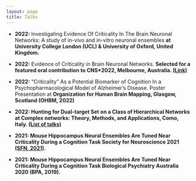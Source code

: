 ```yaml
---
layout: page
title: Talks
---
```


- <b>2022:</b> Investigating Evidence Of Criticality In The Brain Neuronal Networks: A study of in-vivo and in-vitro neuronal ensembles <b> at University College London (UCL) & University of Oxford, United Kingdom. </b> 

- <b>2022:</b> Evidence of Criticality in Brain Neuronal Networks. <b> Selected for a featured oral contribution to CNS*2022, Melbourne, Australia. <a href = "https://www.cnsorg.org/cns-2022-presentations">(Link)</a></b> 


- <b>2022:</b> “Criticality” As a Potential Biomarker of Cognition In a Psychopharmacological Model of Alzheimer’s Disease. Poster Presentation at <b>Organization for Human Brain Mapping, Glasgow, Scotland (OHBM, 2022)

- <b>2022:</b> Hunting for Dual-target Set on a Class of Hierarchical Networks at <b> Complex networks: Theory, Methods, and Applications, Como, Italy. <a href = "https://docs.google.com/spreadsheets/d/1Y-gQihPfZNo3eNBIMQ4C7sKKrlue_2SyOuqognUX6c4/edit#gid=0">(List of talks)</a></b> 

- <b>2021:</b> Mouse Hippocampus Neural Ensembles Are Tuned Near Criticality During a Cognition Task <b>Society for Neuroscience 2021 <a href="https://www.abstractsonline.com/pp8/#!/10485/presentation/21172">(SFN, 2021)</a></b>.  

- <b>2021:</b> Mouse Hippocampus Neural Ensembles Are Tuned Near Criticality During a Cognition Task <b>Biological Psychiatry Australia 2020 (BPA, 2019)</b>.  



 


<!--
My name is Inigo Montoya. I have the following qualities:

- I rock a great mustache
- I'm extremely loyal to my family

What else do you need?

### my history

To be honest, I'm having some trouble remembering right now, so why don't you just watch [my movie](http://en.wikipedia.org/wiki/The_Princess_Bride_%28film%29) and it will answer **all** your questions. -->
